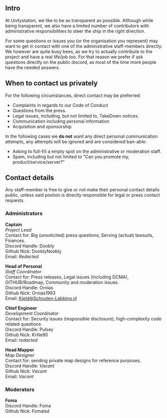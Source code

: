 ## Intro
At Unitystation, we like to be as transparent as possible. Although while being transparent, we also have a limited number of contributors with administrative responsibilities to steer the ship in the right direction.

For some questions or issues you (or the organisation you represent) may want to get in contact with one of the administrative staff-members directly. We however are quite busy bees, as we try to actually contribute to the project and have a real life/job too. For that reason we prefer if ask questions directly on the public discord, as most of the time more people have the needed answers. 

## When to contact us privately
For the following circumstances, direct contact may be preferred:

* Complaints in regards to our Code of Conduct
* Questions from the press.
* Legal issues, including, but not limited to, TakeDown notices.
* Communication including personal information
* Acquisition and sponsorship

In the following cases we **do not** want any direct personal communication attempts, any attempts will be ignored and are considered ban-able:
* Asking to full-fill a empty spot on the administrative or moderation staff.
* Spam, including but not limited to "Can you promote my, product/service/server?"

## Contact details
Any staff-member is free to give or not make their personal contact details public, unless said postion is directly responsible for legal or press contact requests.

### Administrators
**Captain**<br>
_Project Lead_<br>
Contact for: Big (unsolicited) press questions, Serving (actual) lawsuits, Finances. <br>
Discord Handle: Doobly<br>
Github Nick: DooblyNoobly<br>
Email: _Redacted_<br>

**Head of Personal**<br>
_Staff Coordinator_<br>
Contact for: Press releases, Legal issues (including DCMA), GITHUB/Roadmap, Community and moderation issues.<br>
Discord Handle: Ornias<br>
Github Nick: Ornias1993<br>
Email: Kjeld@Schouten-Lebbing.nl<br>

**Chief Engineer**<br>
_Development Coordinator_<br>
Contact for: Security issues (responsible disclosure), high-complexity code related questions<br>
Discord Handle: Pulsey<br>
Github Nick: Krille90<br>
Email: _redacted_<br>

**Head Mapper**<br>
_Map Designer_<br>
Contact for: sending private map designs for reference purposes.<br>
Discord Handle: _Vacant_<br>
Github Nick: _Vacant_<br>
Email: _Vacant_<br>

### Moderators

**Foma**<br>
Discord Handle: Foma<br>
Github Nick: Fomalsd<br>